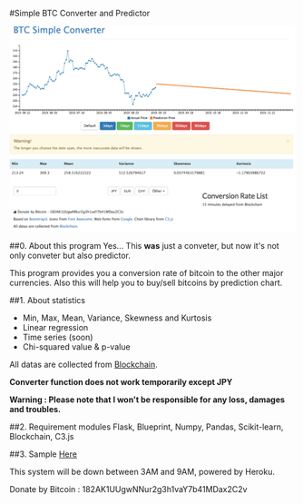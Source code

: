 #Simple BTC Converter and Predictor

![](./images/btconv.tiff)

##0. About this program
Yes... This **was** just a conveter, but now it's not only conveter but also predictor.

This program provides you a conversion rate of bitcoin to the other major currencies. Also this will help you to buy/sell bitcoins by prediction chart.

##1. About statistics
- Min, Max, Mean, Variance, Skewness and Kurtosis
- Linear regression
- Time series (soon)
- Chi-squared value & p-value

All datas are collected from [Blockchain](https://blockchain.info).

**Converter function does not work temporarily except JPY**

**Warning : Please note that I won't be responsible for any loss, damages and troubles.**

##2. Requirement modules
Flask, Blueprint, Numpy, Pandas, Scikit-learn, Blockchain, C3.js

##3. Sample
[Here](https://btcconverter.herokuapp.com)

This system will be down between 3AM and 9AM, powered by Heroku.

Donate by Bitcoin : 182AK1UUgwNNur2g3h1vaY7b41MDax2C2v
